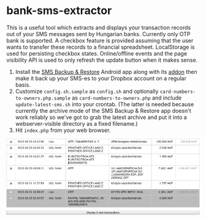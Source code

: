 bank-sms-extractor
==================

This is a useful tool which extracts and displays your transaction records out of your SMS messages sent by Hungarian banks.  Currently only OTP bank is supported.  A checkbox feature is provided assuming that the user wants to transfer these records to a financial spreadsheet.  LocalStorage is used for persisting checkbox states.  Online/offline events and the page visibility API is used to only refresh the update button when it makes sense.

1. Install the [SMS Backup & Restore](https://play.google.com/store/apps/details?id=com.riteshsahu.SMSBackupRestore) Android app along with its [addon](https://play.google.com/store/apps/details?id=com.riteshsahu.SMSBackupRestoreNetworkAddon) then make it back up your SMS-es to your Dropbox account on a regular basis.
2. Customize `config.sh.sample` as `config.sh` and optionally `card-numbers-to-owners.php.sample` as `card-numbers-to-owners.php` and include `update-latest-sms.sh` into your crontab.  (The latter is needed because currently the archive mode of the SMS Backup & Restore app doesn't work reliably so we've got to grab the latest archive and put it into a webserver-visible directory as a fixed filename.)
3. Hit `index.php` from your web browser.

![screenshot](screenshot.png)
